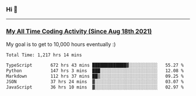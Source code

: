 ### Hi 🙂

---

### <a href="https://wakatime.com/@Eroxl">My All Time Coding Activity (Since Aug 18th 2021)</a>
My goal is to get to 10,000 hours eventually :)
<!--START_SECTION:waka-->

```txt
Total Time: 1,217 hrs 14 mins

TypeScript       672 hrs 43 mins █████████████▓░░░░░░░░░░░   55.27 %
Python           147 hrs 3 mins  ███░░░░░░░░░░░░░░░░░░░░░░   12.08 %
Markdown         112 hrs 37 mins ██▒░░░░░░░░░░░░░░░░░░░░░░   09.25 %
JSON             37 hrs 24 mins  ▓░░░░░░░░░░░░░░░░░░░░░░░░   03.07 %
JavaScript       36 hrs 10 mins  ▓░░░░░░░░░░░░░░░░░░░░░░░░   02.97 %
```

<!--END_SECTION:waka-->
